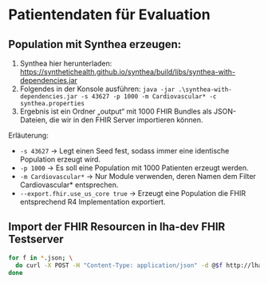 # Patientendaten für Evaluation

## Population mit Synthea erzeugen:

1. Synthea hier herunterladen: https://synthetichealth.github.io/synthea/build/libs/synthea-with-dependencies.jar
2. Folgendes in der Konsole ausführen:
  `java -jar .\synthea-with-dependencies.jar -s 43627 -p 1000 -m Cardiovascular* -c synthea.properties`
3. Ergebnis ist ein Ordner „output“ mit 1000 FHIR Bundles als JSON-Dateien, die wir in den FHIR Server importieren können.

Erläuterung:
* `-s 43627` -> Legt einen Seed fest, sodass immer eine identische Population erzeugt wird.
* `-p 1000` -> Es soll eine Population mit 1000 Patienten erzeugt werden.
* `-m Cardiovascular*` -> Nur Module verwenden, deren Namen dem Filter Cardiovascular* entsprechen.
* `--export.fhir.use_us_core true` -> Erzeugt eine Population die FHIR entsprechend R4 Implementation exportiert.

## Import der FHIR Resourcen in lha-dev FHIR Testserver

```bash
for f in *.json; \
  do curl -X POST -H "Content-Type: application/json" -d @$f http://lha-dev.imise.uni-leipzig.de:8091/hapi-fhir-jpaserver/fhr; \
done
```